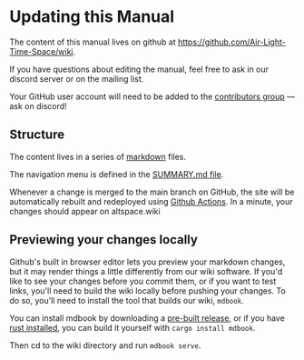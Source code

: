 # Updating this Manual

The content of this manual lives on github at
<https://github.com/Air-Light-Time-Space/wiki>.

If you have questions about editing the manual, feel free to ask in our discord server or on the mailing list.

Your GitHub user account will need to be added to the [contributors group](https://github.com/orgs/Air-Light-Time-Space/teams/altspace-contributors/members) — ask on discord!

## Structure

The content lives in a series of [markdown](https://guides.github.com/features/mastering-markdown/) files.

The navigation menu is defined in the [SUMMARY.md file](https://github.com/Air-Light-Time-Space/wiki/edit/main/src/SUMMARY.md).

Whenever a change is merged to the main branch on GitHub, the site will be automatically rebuilt and redeployed using [Github Actions](https://github.com/Air-Light-Time-Space/wiki/actions). 
In a minute, your changes should appear on altspace.wiki

## Previewing your changes locally

Github's built in browser editor lets you preview your markdown changes, but it may render things a little 
differently from our wiki software. If you'd like to see your changes before you 
commit them, or if you want to test links, you'll need to build the wiki locally
before pushing your changes. To do so, you'll need to install the tool that builds 
our wiki, `mdbook`.

You can install mdbook by downloading a 
[pre-built release](https://github.com/rust-lang/mdBook/releases), or if you have 
[rust installed](https://www.rust-lang.org/tools/install), you can build it yourself 
with `cargo install mdbook`. 

Then cd to the wiki directory and run `mdbook serve`.
